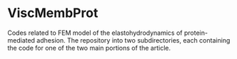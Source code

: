 # ViscMembProt
Codes related to FEM model of the elastohydrodynamics of protein-mediated adhesion. The repository into two subdirectories, each containing the code for one of the two main portions of the article.
